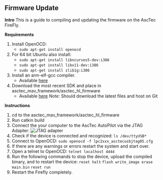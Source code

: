 

## Firmware Update
**Intro**
This is a guide to compiling and updating the firmware on the AscTec FireFly.

**Requirements**

 1. Install OpenOCD:
	 - `sudo apt-get install openocd`
 2.  For 64 bit Ubuntu also install:
	 - `sudo apt-get install libncurses5-dev:i386`
	 - `sudo apt-get install libx11-dev:i386`
	 - `sudo apt-get install zlib1g:i386`
 3. Install an arm-elf-gcc compiler.
	 - Available [here](http://wiki.asctec.de/display/AR/SDK+Downloads)
 4. Download the most recent SDK and place in asctec_mav_framework/asctec_hl_firmware
	 - Available [here](http://wiki.asctec.de/display/AR/SDK+Downloads)
*Note:* Should download the latest files and host on Git

**Instructions**

 1. cd to the asctec_mav_framework/asctec_hl_firmware
 2.  Run catkin build
 3. Connect the your computer to the AscTec AutoPilot via the JTAG Adapter:
![JTAG adapter](http://i.imgur.com/8C75HBr.jpg)
 4. Check if the device is connected and recognized:
`ls /dev/ttyUSB*`
 5.  Connect to OpenOCD:
`sudo openocd -f lpc2xxx_asctecusbjtag05.cfg`
 6. If there are any warnings or errors restart the system and start over.
 7.  Open a telnet to OpenOCD:
`telnet localhost 4444`
 8. Run the following commands to stop the device, upload the compiled binary, and to restart the device:
`reset halt`
`flash write_image erase main.bin`
`reset run`
 9. Restart the Firefly completely.